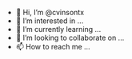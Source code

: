 - 👋 Hi, I’m @cvinsontx
- 👀 I’m interested in ...
- 🌱 I’m currently learning ...
- 💞️ I’m looking to collaborate on ...
- 📫 How to reach me ...

<!---
cvinsontx/cvinsontx is a ✨ special ✨ repository because its `README.md` (this file) appears on your GitHub profile.
You can click the Preview link to take a look at your changes.
--->
